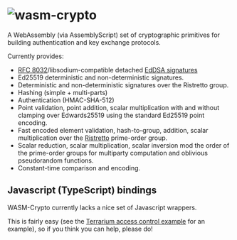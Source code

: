# ![wasm-crypto](https://raw.github.com/jedisct1/wasm-crypto/master/logo.png)

A WebAssembly (via AssemblyScript) set of cryptographic primitives for building authentication and key exchange protocols.

Currently provides:

- [RFC 8032](https://tools.ietf.org/html/rfc8032)/libsodium-compatible detached [EdDSA signatures](https://download.libsodium.org/doc/public-key_cryptography/public-key_signatures)
- Ed25519 deterministic and non-deterministic signatures.
- Deterministic and non-deterministic signatures over the Ristretto group.
- Hashing (simple + multi-parts)
- Authentication (HMAC-SHA-512)
- Point validation, point addition, scalar multiplication with and without clamping over Edwards25519 using the standard Ed25519 point encoding.
- Fast encoded element validation, hash-to-group, addition, scalar multiplication over the [Ristretto](https://ristretto.group) prime-order group.
- Scalar reduction, scalar multiplication, scalar inversion mod the order of the prime-order groups for multiparty computation and oblivious pseudorandom functions.
- Constant-time comparison and encoding.

## Javascript (TypeScript) bindings

WASM-Crypto currently lacks a nice set of Javascript wrappers.

This is fairly easy (see the [Terrarium access control example](https://github.com/jedisct1/fastly-terrarium-examples/tree/master/access_control_example) for an example), so if you think you can help, please do!
